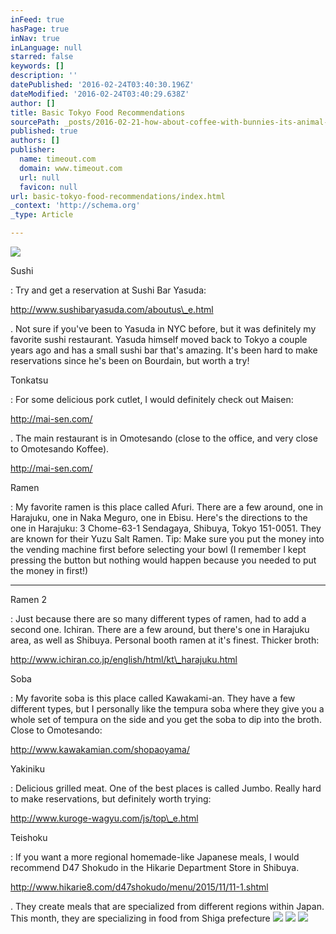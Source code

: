 ```yaml
---
inFeed: true
hasPage: true
inNav: true
inLanguage: null
starred: false
keywords: []
description: ''
datePublished: '2016-02-24T03:40:30.196Z'
dateModified: '2016-02-24T03:40:29.638Z'
author: []
title: Basic Tokyo Food Recommendations
sourcePath: _posts/2016-02-21-how-about-coffee-with-bunnies-its-animal-cafes-galore-in-t.md
published: true
authors: []
publisher:
  name: timeout.com
  domain: www.timeout.com
  url: null
  favicon: null
url: basic-tokyo-food-recommendations/index.html
_context: 'http://schema.org'
_type: Article

---
```

![](https://the-grid-user-content.s3-us-west-2.amazonaws.com/ea2aa629-2bd3-46e5-b905-71feb04db71c.jpg)

Sushi

: Try and get a reservation at Sushi Bar Yasuda: 

http://www.sushibaryasuda.com/aboutus\_e.html

. Not sure if you've been to Yasuda in NYC before, but it was definitely my favorite sushi restaurant. Yasuda himself moved back to Tokyo a couple years ago and has a small sushi bar that's amazing. It's been hard to make reservations since he's been on Bourdain, but worth a try!

**[][0]**

Tonkatsu

: For some delicious pork cutlet, I would definitely check out Maisen: 

http://mai-sen.com/

. The main restaurant is in Omotesando (close to the office, and very close to Omotesando Koffee). 

http://mai-sen.com/

**[][1][][1]**

Ramen

: My favorite ramen is this place called Afuri. There are a few around, one in Harajuku, one in Naka Meguro, one in Ebisu. Here's the directions to the one in Harajuku: 3 Chome-63-1 Sendagaya, Shibuya, Tokyo 151-0051\. They are known for their Yuzu Salt Ramen. Tip: Make sure you put the money into the vending machine first before selecting your bowl (I remember I kept pressing the button but nothing would happen because you needed to put the money in first!)

****

Ramen 2

: Just because there are so many different types of ramen, had to add a second one. Ichiran. There are a few around, but there's one in Harajuku area, as well as Shibuya. Personal booth ramen at it's finest. Thicker broth: 

http://www.ichiran.co.jp/english/html/kt\_harajuku.html

**[][2]**

Soba

: My favorite soba is this place called Kawakami-an. They have a few different types, but I personally like the tempura soba where they give you a whole set of tempura on the side and you get the soba to dip into the broth. Close to Omotesando: 

http://www.kawakamian.com/shopaoyama/

**[][3]**

Yakiniku

: Delicious grilled meat. One of the best places is called Jumbo. Really hard to make reservations, but definitely worth trying: 

http://www.kuroge-wagyu.com/js/top\_e.html

**[][4]**

Teishoku

: If you want a more regional homemade-like Japanese meals, I would recommend D47 Shokudo in the Hikarie Department Store in Shibuya. 

http://www.hikarie8.com/d47shokudo/menu/2015/11/11-1.shtml

**[][5]**

. They create meals that are specialized from different regions within Japan. This month, they are specializing in food from Shiga prefecture
![](https://the-grid-user-content.s3-us-west-2.amazonaws.com/a82f1d52-6355-4b82-acb7-522cd0949b12.jpg)
![](https://the-grid-user-content.s3-us-west-2.amazonaws.com/ab22452e-452a-47c9-85e0-24ec1cafb2c5.jpg)
![](https://the-grid-user-content.s3-us-west-2.amazonaws.com/26dfc16e-5678-47da-b099-5b8a515983b8.jpg)

[0]: http://www.sushibaryasuda.com/aboutus_e.html
[1]: http://mai-sen.com/
[2]: http://www.ichiran.co.jp/english/html/kt_harajuku.html
[3]: http://www.kawakamian.com/shopaoyama/
[4]: http://www.kuroge-wagyu.com/js/top_e.html
[5]: http://www.hikarie8.com/d47shokudo/menu/2015/11/11-1.shtml
